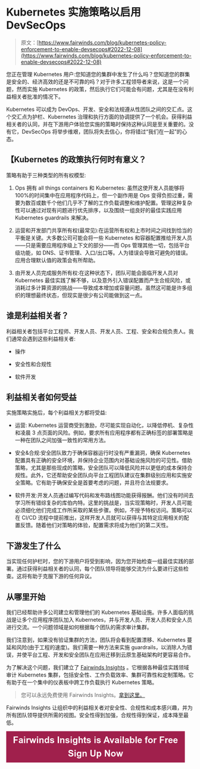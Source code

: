 # Kubernetes 实施策略以启用 DevSecOps

> 原文：[https://www.fairwinds.com/blog/kubernetes-policy-enforcement-to-enable-devsecops#2022-12-08](https://www.fairwinds.com/blog/kubernetes-policy-enforcement-to-enable-devsecops#2022-12-08)

 您正在管理 Kubernetes 用户:您知道您的集群中发生了什么吗？您知道您的群集是安全的、经济高效的还是不可靠的吗？对于许多工程领导者来说，这是一个问题，然而实施 Kubernetes 的政策，然后执行它们可能会有问题，尤其是在没有利益相关者批准的情况下。

Kubernetes 可以成为 DevOps、开发、安全和法规遵从性团队之间的交汇点。这个交汇点为护栏、Kubernetes 治理和执行方面的协调提供了一个机会。获得利益相关者的认同，并在下游用户体验您实施的策略时保持这种认同是至关重要的。没有它，DevSecOps 将举步维艰，团队将失去信心，你将错过“我们在一起”的心态。

## 【Kubernetes 的政策执行何时有意义？

策略有助于三种类型的所有权模型:

1.  Ops 拥有 all things containers 和 Kubernetes: 虽然这使开发人员能够将 100%的时间集中在应用程序代码上，但一个副作用是 Ops 变得负担过重，需要为数百或数千个他们几乎不了解的工作负载调整和维护配置。管理这种复杂性可以通过对现有问题进行优先排序，以及围绕一组良好的最佳实践应用 Kubernetes guardrails 来解决。

2.  运营和开发部门共享所有权(最常见):在运营所有权和上市时间之间找到恰当的平衡是关键。大多数公司可能会将一些 Kubernetes 和容器配置推给开发人员——只是需要应用程序级上下文的部分——而 Ops 管理其他一切，包括平台级功能，如 DNS、证书管理、入口/出口等。人为错误会导致可避免的错误。应用合理默认值的政策会有所帮助。

3.  由开发人员完成服务所有权:在这种状态下，团队可能会面临开发人员对 Kubernetes 最佳实践了解不够，以及意外引入错误配置而产生合规风险，或消耗过多计算资源的挑战——导致成本增加或容量问题。虽然这可能是许多组织的理想最终状态，但现实是很少有公司能做到这一点。

## 谁是利益相关者？

利益相关者包括平台工程师、开发人员、开发人员、工程、安全和合规负责人。我们通常会遇到这些利益相关者:

*   操作

*   安全性和合规性

*   软件开发

## **利益相关者如何受益**

实施策略实施后，每个利益相关方都将受益:

*   运营: Kubernetes 运营商受到激励，尽可能实现自动化，以降低停机、复杂性和凌晨 3 点页面的风险。例如，要求所有应用程序都有正确标签的部署策略是一种在团队之间加强一致性的常用方法。

*   安全&合规:安全团队致力于确保容器运行时没有严重漏洞，确保 Kubernetes 配置具有正确的安全环境，并保持企业范围内对基础设施风险的可见性。借助策略，尤其是那些现成的策略，安全团队可以降低风险并以更低的成本保持合规性。此外，它还帮助安全团队向平台工程团队建议在集群级别应用和实施安全策略。它有助于确保安全是首要考虑的问题，并且符合法规要求。

*   软件开发:开发人员通过编写代码和发布路线图功能获得报酬。他们没有时间去学习所有错综复杂的库伯内特。这里的挑战是，当实现策略时，开发人员可能必须细化他们完成工作所采取的某些步骤。例如，不授予特权访问。策略可以在 CI/CD 流程中提前推出，这样开发人员就可以获得与其特定应用相关的配置反馈。随着他们对策略的体验，配置需求将成为他们的第二天性。

## **下游发生了什么**

当实现任何护栏时，您的下游用户将受到影响，因为您开始检查一组最佳实践的部署。通过获得利益相关者的认同，每个团队领导将能够交流为什么要进行这些检查。这将有助于克服下游的任何异议。

## **从哪里开始**

我们已经帮助许多公司建立和管理他们的 Kubernetes 基础设施。许多人面临的挑战是让多个应用程序团队加入 Kubernetes，并与开发人员、开发人员和安全人员进行交流。一个问题领域是如何根据每个团队的需求审计集群。

我们注意到，如果没有验证集群的方法，团队将会看到配置漂移、Kubernetes 蔓延和风险(由于工程的速度)。我们需要一种方法来实施 guardrails，以消除人为错误，并使平台工程、开发和安全团队在应用迁移到云原生基础架构时更容易合作。

为了解决这个问题，我们建立了 [Fairwinds Insights](/insights) 。它根据各种最佳实践领域审计 Kubernetes 集群，包括安全性、工作负载效率、集群可靠性和定制策略。它有助于在一个集中的仪表板中跨工作负载执行 Kubernetes 策略。

> 您可以永远免费使用 Fairwinds Insights。[拿到这里。](/coming-soon)

Fairwinds Insights 让组织中的利益相关者对安全性、合规性和成本感兴趣，并为所有团队领导提供所需的视图。安全性得到加强，合规性得到保证，成本降至最低。

[![Fairwinds Insights is Available for Free Sign Up Now](img/90e93a941f22f2087c3a229a91ea6c10.png)](https://cta-redirect.hubspot.com/cta/redirect/2184645/d329e036-9905-4715-85b8-31a98b50623c)